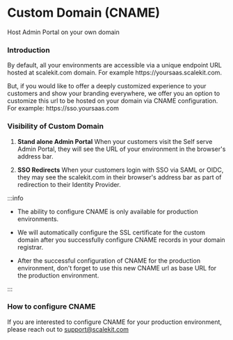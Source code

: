 
# Custom Domain (CNAME)
<Subtitle>Host Admin Portal on your own domain</Subtitle>

### Introduction
By default, all your environments are accessible via a unique endpoint URL hosted at scalekit.com domain. For example <SimpleCode>https:<nolink />//yoursaas.scalekit.com</SimpleCode>. 

But, if you would like to offer a deeply customized experience to your customers and show your branding everywhere, we offer you an option to customize this url to be hosted on your domain via CNAME configuration. For example: <SimpleCode>https:<nolink />//sso.yoursaas.com</SimpleCode>

### Visibility of Custom Domain

1. **Stand alone Admin Portal**
When your customers visit the Self serve Admin Portal, they will see the URL of your environment in the browser's address bar.

2. **SSO Redirects**
When your customers login with SSO via SAML or OIDC, they may see the scalekit.com in their browser's address bar as part of redirection to their Identity Provider.

:::info

- The ability to configure CNAME is only available for production environments.

- We will automatically configure the SSL certificate for the custom domain after you successfully configure CNAME records in your domain registrar.

- After the successful configuration of CNAME for the production environment, don't forget to use this new CNAME url as base URL for the production environment.

:::

### How to configure CNAME
If you are interested to configure CNAME for your production environment, please reach out to support@scalekit.com
